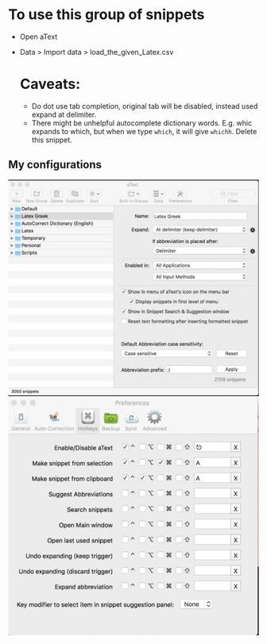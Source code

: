 To use this group of snippets
==============================
- Open aText
- Data > Import data > load_the_given_Latex.csv
  
  Caveats:
  ============
  - Do dot use tab completion, original tab will be disabled, instead used expand at delimiter. 
  - There might be unhelpful autocomplete dictionary words. E.g. whic expands to which, but
    when we type `which`, it will give `whichh`. Delete this snippet.
    
    
 ## My configurations
 ![aText](aText.png)
 ![hotkeys](hotkeys.png)

